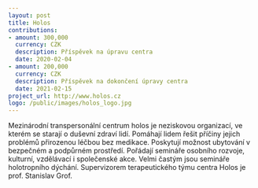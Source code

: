 ```yaml
---
layout: post
title: Holos
contributions:
- amount: 300,000
  currency: CZK
  description: Příspěvek na úpravu centra
  date: 2020-02-04
- amount: 200,000
  currency: CZK
  description: Příspěvek na dokončení úpravy centra
  date: 2021-02-15
project_url: http://www.holos.cz
logo: /public/images/holos_logo.jpg
---
```


Mezinárodní transpersonální centrum holos je neziskovou organizací, ve kterém se starají o duševní zdraví lidí. Pomáhají lidem řešit příčiny jejich problémů přirozenou léčbou bez medikace. Poskytují možnost ubytování v bezpečném a podpůrném prostředí. Pořádají semináře osobního rozvoje, kulturní, vzdělávací i společenské akce. Velmi častým jsou semináře holotropního dýchání. Supervizorem terapeutického týmu centra Holos je prof. Stanislav Grof.
